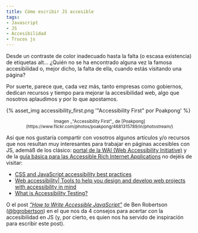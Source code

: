 ```yaml
---
title: Cómo escribir JS accesible
tags:
- Javascript
- JS
- Accesibilidad
- Trucos js
---
```


Desde un contraste de color inadecuado hasta la falta (o escasa existencia) de etiquetas alt… ¿Quién no se ha encontrado alguna vez la famosa accesibilidad o, mejor dicho, la falta de ella, cuando estás visitando una página?

Por suerte, parece que, cada vez más, tanto empresas como gobiernos, dedican recursos y tiempo para mejorar la accesibilidad web, algo que nosotros aplaudimos y por lo que apostamos.

{% asset_img accessibility_first.png '"Accessibility First" por Poakpong' %}
<!-- more -->
<center><small>Imagen _"Accessibility First"_ de [Poakpong](https://www.flickr.com/photos/poakpong/4681315789/in/photostream/)</small></center>

Así que nos gustaría compartir con vosotros algunos artículos y/o recursos que nos resultan muy interesantes para trabajar en páginas accesibles con JS, ademáß de los clásico: [portal de la WAI (Web Accessibility Initiative)](https://www.w3.org/WAI/) y de la [guía básica para las Accessible Rich Internet Applications](https://www.w3.org/WAI/standards-guidelines/aria/) no dejéis de visitar:

- [CSS and JavaScript accessibility best practices](https://developer.mozilla.org/en-US/docs/Learn/Accessibility/CSS_and_JavaScript)
- [Web accessibility| Tools to help you design and develop web projects with accessibility in mind](https://github.com/collections/web-accessibility)
- [What is Accessibility Testing?](https://www.guru99.com/accessibility-testing.html)

O el post _["How to Write Accessible JavaScript"](https://medium.com/dailyjs/4-javascript-techniques-for-building-accessible-web-interfaces-348f820c157f)_ de Ben Robertson ([@bgrobertson](https://medium.com/@bgrobertson)) en el que nos da 4 consejos para acertar con la accesibilidad en JS (y, por cierto, es quien nos ha servido de inspiración para escribir este post).
